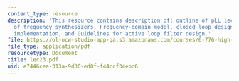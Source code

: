 ```yaml
---
content_type: resource
description: 'This resource contains description of: outline of pLL lectures, Design
  of frequency synthesizers, Frequency-domain model, closed loop design approach:
  implementation, and Guidelines for active loop filter design.'
file: https://ol-ocw-studio-app-qa.s3.amazonaws.com/courses/6-776-high-speed-communication-circuits-spring-2005/e7446cea313a9d36ed8ff44ccf34ebd6_lec23.pdf
file_type: application/pdf
resourcetype: Document
title: lec23.pdf
uid: e7446cea-313a-9d36-ed8f-f44ccf34ebd6
---
```

